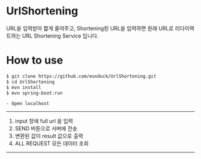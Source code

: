 # UrlShortening

URL을 입력받아 짧게 줄여주고, Shortening된 URL을 입력하면 원래 URL로 리다이렉트하는 URL Shortening Service 입니다.

# How to use 

```sh
$ git clone https://github.com/eunduck/UrlShortening.git
$ cd UrlShortening
$ mvn install 
$ mvn spring-boot:run
```

    - Open localhost

---
1. input 창에 full url 을 입력
2. SEND 버튼으로 서버에 전송
3. 변환된 값이 result 값으로 출력
4. ALL REQUEST 모든 데이터 조회
---
